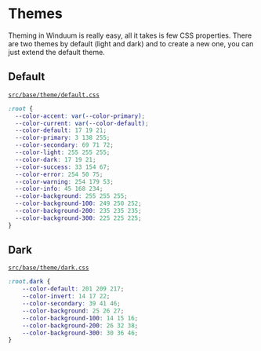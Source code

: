 # Themes

Theming in Winduum is really easy, all it takes is few CSS properties. There are two themes by default (light and dark) and to create a new one, you can just extend the default theme.

## Default

[`src/base/theme/default.css`](https://github.com/winduum/winduum/blob/main/src/base/theme/default.css)

```css
:root {
  --color-accent: var(--color-primary);
  --color-current: var(--color-default);
  --color-default: 17 19 21;
  --color-primary: 3 138 255;
  --color-secondary: 69 71 72;
  --color-light: 255 255 255;
  --color-dark: 17 19 21;
  --color-success: 33 154 67;
  --color-error: 254 50 75;
  --color-warning: 254 179 53;
  --color-info: 45 168 234;
  --color-background: 255 255 255;
  --color-background-100: 249 250 252;
  --color-background-200: 235 235 235;
  --color-background-300: 225 225 225;
}
```

## Dark

[`src/base/theme/dark.css`](https://github.com/winduum/winduum/blob/main/src/base/theme/dark.css)

```css
:root.dark {
    --color-default: 201 209 217;
    --color-invert: 14 17 22;
    --color-secondary: 39 41 46;
    --color-background: 25 26 27;
    --color-background-100: 14 15 16;
    --color-background-200: 26 32 38;
    --color-background-300: 30 36 46;
}
```
